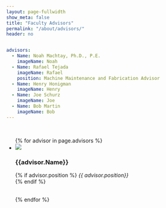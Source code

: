 ```yaml
---
layout: page-fullwidth
show_meta: false
title: "Faculty Advisors"
permalink: "/about/advisors/"
header: no


advisors:
  - Name: Noah Machtay, Ph.D., P.E.
    imageName: Noah
  - Name: Rafael Tejada
    imageName: Rafael
    position: Machine Maintenance and Fabrication Advisor
  - Name: Henry Honigman
    imageName: Henry
  - Name: Joe Schurz
    imageName: Joe
  - Name: Bob Martin
    imageName: Bob
---
```

<br>
<ul class="small-block-grid-1 medium-block-grid-2">
{% for advisor in page.advisors %}
  <li>
    <img src="{{ site.baseurl }}/images/advisors/{{ advisor.imageName }}.png"><br>
    <h3>{{advisor.Name}}</h3>
    {% if advisor.position %}
      <i>{{ advisor.position}}</i><br>
    {% endif %}
  <br><br>
  </li>

{% endfor %}
</ul>
